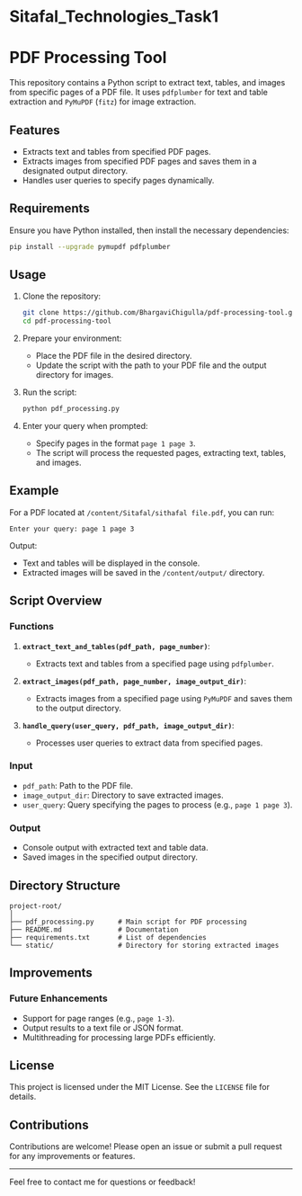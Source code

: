 # Sitafal_Technologies_Task1
# PDF Processing Tool

This repository contains a Python script to extract text, tables, and images from specific pages of a PDF file. It uses `pdfplumber` for text and table extraction and `PyMuPDF` (`fitz`) for image extraction.

## Features

- Extracts text and tables from specified PDF pages.
- Extracts images from specified PDF pages and saves them in a designated output directory.
- Handles user queries to specify pages dynamically.

## Requirements

Ensure you have Python installed, then install the necessary dependencies:

```bash
pip install --upgrade pymupdf pdfplumber
```

## Usage

1. Clone the repository:
   ```bash
   git clone https://github.com/BhargaviChigulla/pdf-processing-tool.git
   cd pdf-processing-tool
   ```

2. Prepare your environment:
   - Place the PDF file in the desired directory.
   - Update the script with the path to your PDF file and the output directory for images.

3. Run the script:
   ```bash
   python pdf_processing.py
   ```

4. Enter your query when prompted:
   - Specify pages in the format `page 1 page 3`.
   - The script will process the requested pages, extracting text, tables, and images.

## Example

For a PDF located at `/content/Sitafal/sithafal file.pdf`, you can run:

```plaintext
Enter your query: page 1 page 3
```

Output:
- Text and tables will be displayed in the console.
- Extracted images will be saved in the `/content/output/` directory.

## Script Overview

### Functions

1. **`extract_text_and_tables(pdf_path, page_number)`**:
   - Extracts text and tables from a specified page using `pdfplumber`.

2. **`extract_images(pdf_path, page_number, image_output_dir)`**:
   - Extracts images from a specified page using `PyMuPDF` and saves them to the output directory.

3. **`handle_query(user_query, pdf_path, image_output_dir)`**:
   - Processes user queries to extract data from specified pages.

### Input
- `pdf_path`: Path to the PDF file.
- `image_output_dir`: Directory to save extracted images.
- `user_query`: Query specifying the pages to process (e.g., `page 1 page 3`).

### Output
- Console output with extracted text and table data.
- Saved images in the specified output directory.

## Directory Structure

```
project-root/
│
├── pdf_processing.py      # Main script for PDF processing
├── README.md              # Documentation
├── requirements.txt       # List of dependencies
└── static/                # Directory for storing extracted images
```

## Improvements

### Future Enhancements
- Support for page ranges (e.g., `page 1-3`).
- Output results to a text file or JSON format.
- Multithreading for processing large PDFs efficiently.

## License

This project is licensed under the MIT License. See the `LICENSE` file for details.

## Contributions

Contributions are welcome! Please open an issue or submit a pull request for any improvements or features.

---

Feel free to contact me for questions or feedback!
